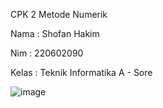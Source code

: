 CPK 2 Metode Numerik 

Nama : Shofan Hakim 

Nim : 220602090 

Kelas : Teknik Informatika A - Sore

![image](https://github.com/shofanhakim/Java-Newton-Rapshon/assets/174896015/d33edc73-6c72-4e67-8e80-e8064111b1da)

